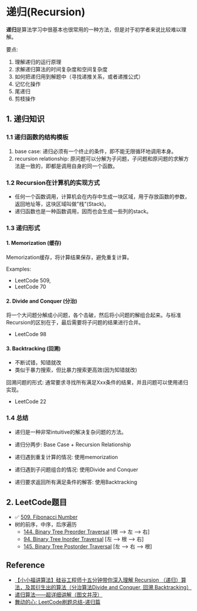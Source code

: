 # 递归(Recursion)
**递归**是算法学习中很基本也很常用的一种方法，但是对于初学者来说比较难以理解。

要点:
1. 理解递归的运行原理
2. 求解递归算法的时间复杂度和空间复杂度
3. 如何把递归用到解题中（寻找递推关系，或者递推公式）
4. 记忆化操作
5. 尾递归
6. 剪枝操作


## 1. 递归知识
### 1.1 递归函数的结构模板
1. base case: 递归必须有一个终止的条件，即不能无限循环地调用本身。
2. recursion relationship: 原问题可以分解为子问题，子问题和原问题的求解方法是一致的，即都是调用自身的同一个函数。

### 1.2 Recursion在计算机的实现方式
* 任何一个函数调用，计算机会在内存中生成一块区域，用于存放函数的参数，返回地址等，这块区域叫做"栈"(Stack)。
* 递归函数也是一种函数调用，因而也会生成一些列的stack。

### 1.3 递归形式
#### 1. Memorization (缓存)
Memorization缓存，将计算结果保存，避免重复计算。

Examples:
* LeetCode 509, 
* LeetCode 70

#### 2. Divide and Conquer (分治)
将一个大问题分解成小问题，各个击破，然后将小问题的解组合起来。与标准Recursion的区别在于，最后需要将子问题的结果进行合并。

* LeetCode 98

#### 3. Backtracking (回溯)
* 不断试错，知错就改
* 类似于暴力搜索，但比暴力搜索更高效(因为知错就改)

回溯问题的形式: 通常要求寻找所有满足Xxx条件的结果，并且问题可以使用递归实现。

* LeetCode 22

### 1.4 总结
* 递归是一种非常intuitive的解决复杂问题的方法。
* 递归分两步: Base Case + Recursion Relationship

* 递归遇到重复计算的情况: 使用memorization
* 递归遇到子问题组合的情况: 使用Divide and Conquer
* 递归要求返回所有满足条件的解答: 使用Backtracking


## 2. LeetCode题目
* ✅ [509. Fibonacci Number](https://leetcode.com/problems/fibonacci-number/description/)
* 树的前序，中序，后序遍历
  * [144. Binary Tree Preorder Traversal](https://leetcode.com/problems/binary-tree-preorder-traversal/) [根 --> 左 --> 右]
  * [94. Binary Tree Inorder Traversal](https://leetcode.com/problems/binary-tree-inorder-traversal/) [左 --> 根 --> 右]
  * [145. Binary Tree Postorder Traversal](https://leetcode.com/problems/binary-tree-postorder-traversal/) [左 --> 右 --> 根]


## Reference
* [【小小福讲算法】硅谷工程师十五分钟带你深入理解 Recursion （递归）算法，及其衍生出的算法（分治算法Divide and Conquer, 回溯 Backtracking）](https://www.youtube.com/watch?v=AqGagBmFXgw)
* [递归算法——超详细讲解（图文并茂）](https://blog.csdn.net/weixin_46312449/article/details/106792544)
* [舞动的心: LeetCode刷题总结-递归篇](https://www.cnblogs.com/liuzhen1995/p/11748881.html)